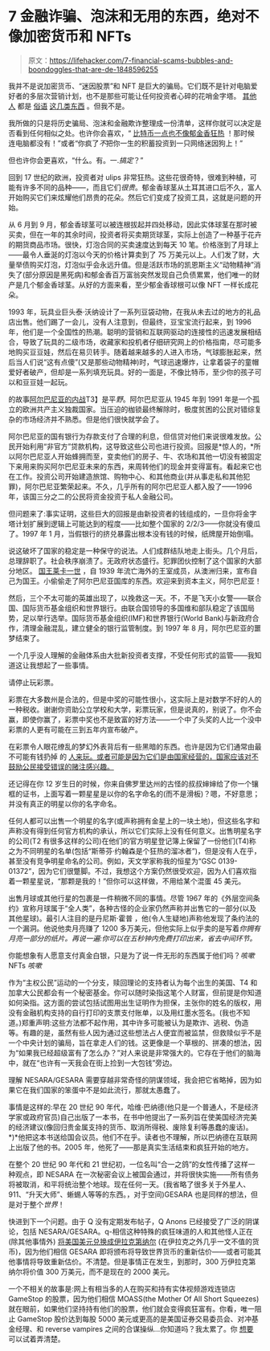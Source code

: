 # 7 金融诈骗、泡沫和无用的东西，绝对不像加密货币和 NFTs

> 原文：<https://lifehacker.com/7-financial-scams-bubbles-and-boondoggles-that-are-de-1848596255>

我并不是说加密货币、“迷因股票”和 NFT 是巨大的骗局。它们既不是针对电脑爱好者的多层次营销计划，也不是那些可能让任何投资者心碎的花哨金字塔。 [其他人](https://www.pcmag.com/news/the-kids-are-alright-82-of-gen-z-thinks-nfts-are-a-scam) 都是 [俗语](https://www.bloomberg.com/opinion/articles/2020-12-01/bitcoin-is-the-tulipmania-that-refuses-to-die) [这几类东西](https://www.ft.com/content/83a14261-598d-4601-87fc-5dde528b33d0) 。但我不是。

我所做的只是将历史骗局、泡沫和金融欺诈整理成一份清单，这样你就可以决定是否看到任何相似之处。也许你会喜欢，“ [比特币一点也不像郁金香狂热](https://www.fool.com/the-ascent/cryptocurrency/articles/what-tulips-and-bitcoin-have-in-common/) ！那时候连电脑都没有！”或者“你疯了*不*把你一生的积蓄投资到一只网络迷因狗上！”

但也许你会更喜欢，“什么。有。一.*搞定*？”

回到 17 世纪的欧洲，投资者对 ulips 非常狂热。这些花很奇特，很难到种植，可能有许多不同的品种——，而且它们*很贵*。郁金香球茎从土耳其进口后不久，富人开始购买它们来炫耀他们昂贵的花朵。然后它们变成了投资工具，这就是问题的开始。

从 6 月到 9 月，郁金香球茎可以被连根拔起并四处移动，因此实体球茎在那时被买卖，但在一年的其余时间，投资者将买卖期货球茎，实际上创造了一种基于花卉的期货商品市场。很快，灯泡合同的买卖速度达到每天 10 笔。价格涨到了月球上——最令人垂涎的灯泡以今天的价格计算卖到了 75 万美元以上。人们发了财，大量举债购买灯泡，灯泡似乎会永远升值。但是活跃市场的凯恩斯主义“动物精神”消失了(部分原因是黑死病)和郁金香百万富翁突然发现自己负债累累，他们唯一的财产是几个郁金香球茎。从好的方面来看，至少郁金香球根可以像 NFT 一样长成花朵。

1993 年，玩具业巨头泰·沃纳设计了一系列豆袋动物，在我从未去过的地方的礼品店出售。他们踢了一会儿，没有人注意到，但最终，豆宝宝流行起来，到 1996 年，他们是一个全国性的热潮。聪明的营销和互联网驱动的连接性的迅速发展相结合，导致了玩具的二级市场，收藏家和投机者仔细研究网上的价格指南，尽可能多地购买豆豆娃，然后在易贝转手。随着越来越多的人进入市场，气球膨胀起来，然后当人们说“这有点傻”(又是那些动物精神)时，气球迅速爆炸，让拿着袋子的童帽爱好者破产，但却是一系列填充玩具。好的一面是，不像比特币，至少你的孩子可以和豆豆娃一起玩。

的故事[阿尔巴尼亚的内战](https://en.wikipedia.org/wiki/Albanian_Civil_War)T3】是平*野*。阿尔巴尼亚从 1945 年到 1991 年是一个孤立的欧洲共产主义独裁国家。当压迫的枷锁最终解除时，极度贫困的公民对错综复杂的市场经济并不熟悉。但是他们很快就学会了。

阿尔巴尼亚的国有银行为存款支付了合理的利息，但信贷对他们来说很难发放。公民开始利用“非官方”贷款机构，这导致这些公司也进行投资。回报是*惊人的，*所以阿尔巴尼亚人开始蜂拥而至，变卖他们的房子、牛、农场和其他一切没有被固定下来用来购买阿尔巴尼亚未来的东西，来周转他们的现金并变得富有。看起来它也在工作。投资公司开始建造旅馆、购物中心、和其他商业(并从事走私和其他犯罪)，阿尔巴尼亚繁荣起来。不久，几乎所有的阿尔巴尼亚人都入股了——1996 年，该国三分之二的公民将资金投资于私人金融公司。

但问题来了:事实证明，这些巨大的回报是由新投资者的钱组成的，一旦你将金字塔计划扩展到逻辑上可能达到的程度——比如整个国家的 2/2/3——你就没有傻瓜了。1997 年 1 月，当假银行的挤兑暴露出根本没有钱的时候，纸牌屋开始倒塌。

说这破坏了国家的稳定是一种保守的说法。人们成群结队地走上街头。几个月后，总理辞职了。社会秩序崩溃了。无政府状态盛行。犯罪团伙控制了这个国家的大部分地区。 [国王莱卡一世](https://en.wikipedia.org/wiki/Leka,_Crown_Prince_of_Albania_(born_1939)) ，自 1939 年流亡海外的王室成员，从澳洲归来，宣布自己为国王。小偷偷走了阿尔巴尼亚国库的东西。欢迎来到资本主义，阿尔巴尼亚！

然后，三个不太可能的英雄出现了，以挽救这一天。不，不是飞天小女警——联合国、国际货币基金组织和世界银行。由联合国领导的多国维和部队稳定了该国局势，足以举行选举。国际货币基金组织(IMF)和世界银行(World Bank)与新政府合作，清理金融混乱，建立健全的银行监管制度。到 1997 年 8 月，阿尔巴尼亚的噩梦结束了。

一个几乎没人理解的金融体系由大批新投资者支撑，不受任何形式的监管——我知道这让我想起了一些事情。

请停止玩彩票。

彩票在大多数州是合法的，但是中奖的可能性很小，这实际上是对数学不好的人的一种税收。谢谢你资助公立学校和大学，彩票玩家，但是说真的，别说了。你不会赢，即使你赢了，彩票中奖也不是致富的好方法——一个中了头奖的人比一个没中彩票的人更有可能在三到五年内宣布破产。

在彩票令人眼花缭乱的梦幻外表背后有一些黑暗的东西。也许是因为它们通常由最不可能有钱扔掉 的 [人来玩。或者可能是因为它们是由国家经营的，国家应该对不鼓励公民接受错误的赌注感兴趣。](https://www.wired.com/2011/02/the-psychology-of-lotteries/)

还记得在你 12 岁生日的时候，你来自佛罗里达州的古怪的叔叔婶婶给了你一个镶框的证书，上面写着一颗星星是以你的名字命名的(而不是滑板)？嗯，不好意思；并没有真正的明星以你的名字命名。

任何人都可以出售一个明星的名字(或声称拥有金星上的一块土地)，但这些名字和声称没有得到任何官方机构的承认，所以它们实际上没有任何意义。出售明星名字的公司(T2 有很多这样的公司)在他们的官方明星登记簿上保留了一份他们(T4)称之为不同明星的名单(包括“斯蒂芬·约翰森是个狂热的溜冰者”)，但是没有人在乎，甚至没有竞争明星命名的公司。例如，天文学家称我的恒星为“GSC 0139-01372”，因为它们很蹩脚。不过，我想这个方案仍然很受欢迎，因为人们喜欢指着一颗星星说，“那颗是我的！”但你可以这样做，不用给某个混蛋 45 美元。

出售月球或其他行星的包裹是一件稍微不同的事情。尽管 1967 年的《外层空间条约》宣称月球属于“全人类”，各种古怪的企业家仍然声称并出售它的一部分(以及其他星球)。最引人注目的是丹尼斯·霍普 ，他(令人生疑地)声称他发现了条约法的一个漏洞。他说他卖月亮赚了 1200 多万美元，但他实际上似乎卖的是写着*你拥有月亮一部分的纸片。再说一遍:你可以在五秒钟内免费打印出来，省去中间环节。*

你能想象有人愿意支付真金白银，只是为了说一件无形的东西属于他们吗？*咳嗽* NFTs *咳嗽*

作为“主权公民”运动的一个分支，赎回理论的支持者认为每个出生的美国、T4 和加拿大公民都会有一个秘密基金。你可以随时染指这笔个人财富，但前提是你知道如何染指。这方面的尝试包括试图用出生证明作为担保，主张你的姓名的版权，用没有金融机构支持的自行打印的支票支付账单，以及用红墨水签名。(我也不知道。)郑重声明:这些方法都不起作用，其中许多可能被认为是欺诈、逃税、伪造等。有趣的是，虽然有些人因为通过这些想法占人便宜而被监禁，但救赎似乎不是一个中央计划的骗局，旨在拿走人们的钱。这更像是一个草根的、拼凑的想法，因为“如果我已经超级富有了怎么办？”对人来说是非常强大的。它存在于他们的脑海中，就在“也许有一天我会在街上捡到一大包钱”旁边。

理解 NESARA/GESARA 需要穿越非常奇怪的阴谋领域，我会把它省略掉，因为如果它在我们国家的笨蛋中不是如此流行，那就太愚蠢了。

事情是这样的:早在 20 世纪 90 年代，哈维·巴纳德(他只是一个普通人，不是经济学家或政府官员)自己出版了一本书，在书中他提出了一系列旨在使美国经济完美的经济建议(像回归贵金属支持的货币、取消所得税、废除复利等愚蠢的废话)。*)*他把这本书送给国会议员。他们不在乎。读者也不理解，所以巴纳德在互联网上出版了他的书。2005 年，他死了——那是真实生活结束和疯狂开始的地方。

在整个 20 世纪 90 年代和 21 世纪初，一位名叫“合一之鸽”的女性传播了这样一种观点，即 NESARA 在一次秘密会议上被国会通过，并将很快实施——所有债务将被取消，和平将统治整个地球。现在任何一天。(我省略了很多关于外星人、911、“升天大师”、蜥蜴人等等的东西。，对于空间)GESARA 也是同样的想法，但是对于整个*世界*！

快进到下一个问题。由于 Q 没有定期发布帖子，Q Anons 已经接受了广泛的阴谋论，包括 NESARA/GESARA。q-相信这种特殊的疯狂味道的人和其他怪人正在(除其他事情外) [将美国美元兑换成伊拉克第纳尔](https://www.thedailybeast.com/trump-fans-sink-savings-into-iraqi-dinar-scam) (在伊拉克之外几乎一文不值的货币)，因为他们相信 GESARA 即将颁布将导致世界货币的重新估价——或者可能其他事情将导致重新估价。不清楚。但是事情正在发生，到那时，300 万伊拉克第纳尔将价值 300 万美元，而不是现在的 2000 美元。

一个不相关的故事是:网上有相当多的人在购买和持有实体视频游戏连锁店 GameStop 的股票，因为他们相信 MOASS(the Mother Of All Short Squeezes)就在眼前，如果他们坚持持有他们的股票，他们就会变得疯狂富有。你看，唯一阻止 GameStop 股价达到每股 5000 美元或更高的是美国证券交易委员会、对冲基金经理、和 reverse vampires 之间的合谋操纵...你知道吗？我太累了。你 [想要](https://www.reddit.com/r/Superstonk/) 可以试着弄清楚。